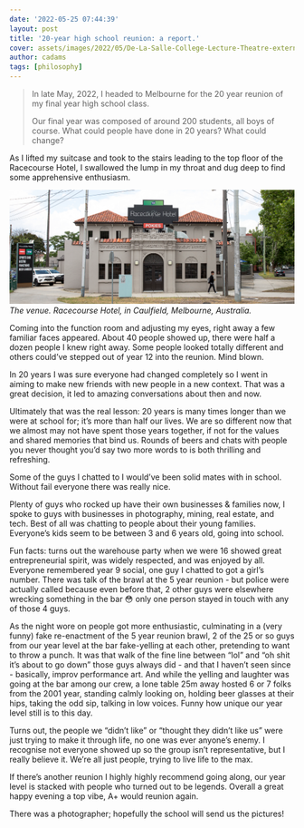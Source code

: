 ```yaml
---
date: '2022-05-25 07:44:39'
layout: post
title: '20-year high school reunion: a report.'
cover: assets/images/2022/05/De-La-Salle-College-Lecture-Theatre-external-Education-Architecture.jpeg
author: cadams
tags: [philosophy]
---
```

> In late May, 2022, I headed to Melbourne for the 20 year reunion of my final year high school class.  
>   
> Our final year was composed of around 200 students, all boys of course. What could people have done in 20 years? What could change?

As I lifted my suitcase and took to the stairs leading to the top floor of the Racecourse Hotel, I swallowed the lump in my throat and dug deep to find some apprehensive enthusiasm.

![](/assets/images/2022/05/racecourse-hotel-1.png)
*The venue. Racecourse Hotel, in Caulfield, Melbourne, Australia.*

Coming into the function room and adjusting my eyes, right away a few familiar faces appeared. About 40 people showed up, there were half a dozen people I knew right away. Some people looked totally different and others could’ve stepped out of year 12 into the reunion. Mind blown.

In 20 years I was sure everyone had changed completely so I went in aiming to make new friends with new people in a new context. That was a great decision, it led to amazing conversations about then and now.

Ultimately that was the real lesson: 20 years is many times longer than we were at school for; it’s more than half our lives. We are so different now that we almost may not have spent those years together, if not for the values and shared memories that bind us. Rounds of beers and chats with people you never thought you’d say two more words to is both thrilling and refreshing.

Some of the guys I chatted to I would’ve been solid mates with in school. Without fail everyone there was really nice.

Plenty of guys who rocked up have their own businesses & families now, I spoke to guys with businesses in photography, mining, real estate, and tech. Best of all was chatting to people about their young families. Everyone’s kids seem to be between 3 and 6 years old, going into school.

Fun facts: turns out the warehouse party when we were 16 showed great entrepreneurial spirit, was widely respected, and was enjoyed by all. Everyone remembered year 9 social, one guy I chatted to got a girl’s number. There was talk of the brawl at the 5 year reunion - but police were actually called because even before that, 2 other guys were elsewhere wrecking something in the bar 😳 only one person stayed in touch with any of those 4 guys.

As the night wore on people got more enthusiastic, culminating in a (very funny) fake re-enactment of the 5 year reunion brawl, 2 of the 25 or so guys from our year level at the bar fake-yelling at each other, pretending to want to throw a punch. It was that walk of the fine line between “lol” and “oh shit it’s about to go down” those guys always did - and that I haven’t seen since - basically, improv performance art. And while the yelling and laughter was going at the bar among our crew, a lone table 25m away hosted 6 or 7 folks from the 2001 year, standing calmly looking on, holding beer glasses at their hips, taking the odd sip, talking in low voices. Funny how unique our year level still is to this day.

Turns out, the people we “didn’t like” or “thought they didn’t like us” were just trying to make it through life, no one was ever anyone’s enemy. I recognise not everyone showed up so the group isn’t representative, but I really believe it. We’re all just people, trying to live life to the max.

If there’s another reunion I highly highly recommend going along, our year level is stacked with people who turned out to be legends. Overall a great happy evening a top vibe, A+ would reunion again.

There was a photographer; hopefully the school will send us the pictures!
